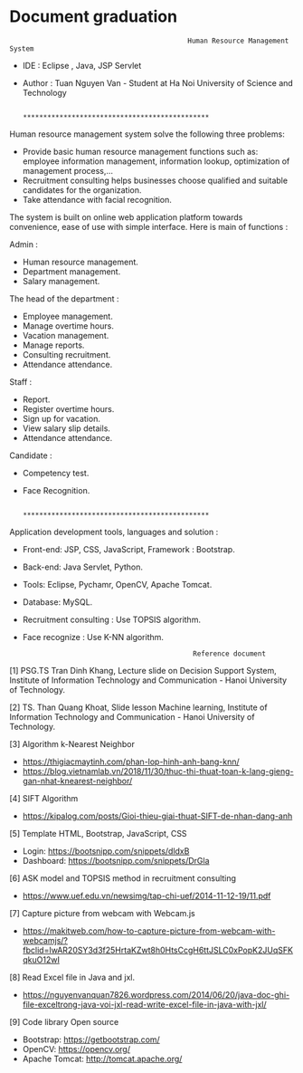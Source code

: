 # Document graduation

                                                Human Resource Management System
 - IDE : Eclipse , Java, JSP Servlet
 - Author : Tuan Nguyen Van - Student at Ha Noi University of Science and Technology
 
                                    **********************************************

Human resource management system solve the following three problems:
- Provide basic human resource management functions such as:
employee information management, information lookup, optimization of management process,...
- Recruitment consulting helps businesses choose qualified and suitable candidates for the organization.
- Take attendance with facial recognition.

The system is built on online web application platform towards convenience, ease of use with simple interface. Here is main of functions :

Admin :
- Human resource management.
- Department management.
- Salary management.

The head of the department :
- Employee management.
- Manage overtime hours.
- Vacation management.
- Manage reports.
- Consulting recruitment.
- Attendance attendance.

Staff :
- Report.
- Register overtime hours.
- Sign up for vacation.
- View salary slip details.
- Attendance attendance.

Candidate :
- Competency test.
- Face Recognition.

                                    **********************************************
Application development tools, languages and solution :
- Front-end: JSP, CSS, JavaScript, Framework : Bootstrap.
- Back-end: Java Servlet, Python.
- Tools: Eclipse, Pychamr, OpenCV, Apache Tomcat.
- Database: MySQL.
- Recruitment consulting : Use TOPSIS algorithm.
- Face recognize : Use K-NN algorithm.

                                                Reference document

[1] PSG.TS Tran Dinh Khang, Lecture slide on Decision Support System, Institute of Information
Technology and Communication - Hanoi University of Technology.

[2] TS. Than Quang Khoat, Slide lesson Machine learning, Institute of Information Technology
and Communication - Hanoi University of Technology.

[3] Algorithm k-Nearest Neighbor
- https://thigiacmaytinh.com/phan-lop-hinh-anh-bang-knn/
- https://blog.vietnamlab.vn/2018/11/30/thuc-thi-thuat-toan-k-lang-gieng-gan-nhat-knearest-neighbor/

[4] SIFT Algorithm
- https://kipalog.com/posts/Gioi-thieu-giai-thuat-SIFT-de-nhan-dang-anh

[5] Template HTML, Bootstrap, JavaScript, CSS
- Login: https://bootsnipp.com/snippets/dldxB
- Dashboard: https://bootsnipp.com/snippets/DrGla

[6] ASK model and TOPSIS method in recruitment consulting
- https://www.uef.edu.vn/newsimg/tap-chi-uef/2014-11-12-19/11.pdf

[7] Capture picture from webcam with Webcam.js
- https://makitweb.com/how-to-capture-picture-from-webcam-with-webcamjs/?fbclid=IwAR20SY3d3f25HrtaKZwt8h0HtsCcgH6ttJSLC0xPopK2JUqSFKqkuO12wI

[8] Read Excel file in Java and jxl.
- https://nguyenvanquan7826.wordpress.com/2014/06/20/java-doc-ghi-file-exceltrong-java-voi-jxl-read-write-excel-file-in-java-with-jxl/

[9] Code library Open source
- Bootstrap: https://getbootstrap.com/
- OpenCV: https://opencv.org/
- Apache Tomcat: http://tomcat.apache.org/
